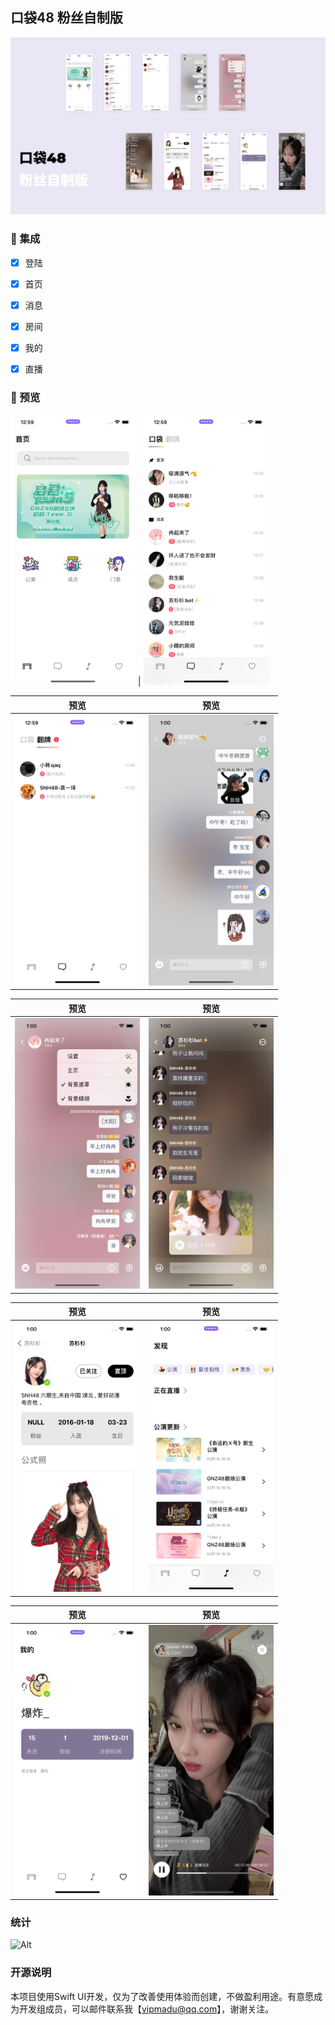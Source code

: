 ## 口袋48 粉丝自制版


<img src="https://raw.githubusercontent.com/zhazhahan/pocket/main/version3/all.png">



### 🧰 集成
- [x] 登陆
- [x] 首页
- [x] 消息
- [x] 房间
- [x] 我的
- [x] 直播




### 👀 预览


<img src="https://raw.githubusercontent.com/zhazhahan/pocket/main/version3/1.png" width="200"> | <img src="https://raw.githubusercontent.com/zhazhahan/pocket/main/version3/2.png" width="200">

预览             |  预览
:-------------------------:|:-------------------------:
<img src="https://raw.githubusercontent.com/zhazhahan/pocket/main/version3/3.png" width="200"> | <img src="https://raw.githubusercontent.com/zhazhahan/pocket/main/version3/4.png" width="200">


预览             |  预览
:-------------------------:|:-------------------------:
<img src="https://raw.githubusercontent.com/zhazhahan/pocket/main/version3/5.png" width="200">  | <img src="https://raw.githubusercontent.com/zhazhahan/pocket/main/version3/6.png" width="200">


预览             |  预览
:-------------------------:|:-------------------------:
<img src="https://raw.githubusercontent.com/zhazhahan/pocket/main/version3/7.png" width="200">  | <img src="https://raw.githubusercontent.com/zhazhahan/pocket/main/version3/8.png" width="200">


预览             |  预览
:-------------------------:|:-------------------------:
<img src="https://raw.githubusercontent.com/zhazhahan/pocket/main/version3/9.png" width="200"> | <img src="https://raw.githubusercontent.com/zhazhahan/pocket/main/version3/10.png" width="200">



### 统计

![Alt](https://repobeats.axiom.co/api/embed/d39ee9bc6a91cdd83680108e4bf7dc9826150a87.svg "Repobeats analytics image")



### 开源说明
本项目使用Swift UI开发，仅为了改善使用体验而创建，不做盈利用途。有意愿成为开发组成员，可以邮件联系我【vipmadu@qq.com】，谢谢关注。
